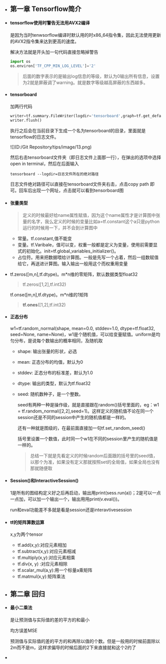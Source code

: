 - ## 第一章 Tensorflow简介

- #### tensorflow使用时警告无法用AVX2编译

  是因为当时tenwsorflow编译时默认用的时x86_64指令集，因此无法使用更新的AVX2指令集来达到更高的速度。

  解决方法就是开头加一句代码直接忽略掉警告

  ```python
  import os
  os.environ['TF_CPP_MIN_LOG_LEVEL']='2'
  ```

  > 后面的数字表示的是输出log信息的等级，默认为0输出所有信息，设置为2就是屏蔽调了warning。就是数字等级越高屏蔽的东西越多。

- #### tensorboard

  加两行代码

  ```python
  writer=tf.summary.FileWriter(logdir='tensorboard',graph=tf.get_default_graph())
  writer.flush()
  ```

  执行之后会在当前目录下生成一个名为tensorboard的目录，里面就是tensorflow的日志文件。

  ![](D:/Git Repository/tips/image/13.png)

  然后右击tensorboard文件夹（即日志文件上面那一行），在弹出的选项中选择open in terminal，然后在后面输入 

  ```
  tensorboard --logdir=日志文件所在的绝对路径 
  ```

  日志文件绝对路径可以直接在tensorboard文件夹右击，点击copy path 即可。回车后出现一个网址，点击就可以看到tensorboard图

- #### 张量类型

  > 定义的时候最好给name属性赋值，因为这个name属性才是计算图中张量的名字，我么定义的时候的变量比如a=tf.constant这个a只是python运行的时候用一下，并不会到计算图中

  - 常量。tf.constant,值不能变
  - 变量。tf.Varibale，值可以变，权重一般都是定义为变量，使用前需要显式的初始化。init=tf.global_variables_initializer()。
  - 占位符。用来把数据喂给计算图。一般是先写一个占着，然后一组数赋值给它，再送进计算图。输入输出一般用这个而权重用变量

- tf.zeros([m,n],tf.dtype)。m*n维的零矩阵，默认数据类型float32

  > tf.zeros([1,2],tf.int32)

  tf.onse([m,n],tf.dtype)。m*n维的1矩阵

  > **tf.ones**([1,2],tf.int32)

- #### 正态分布

  w1=tf.random_normal(shape, mean=0.0, stddev=1.0, dtype=tf.float32, seed=None, name=None)，w1是个随机值，可以给变量赋值。uniform是均匀分布，是说每个数输出的概率相同，及随机取

  - shape: 输出张量的形状，必选

  - mean: 正态分布的均值，默认为0

  - stddev: 正态分布的标准差，默认为1.0

  - dtype: 输出的类型，默认为tf.float32

  - seed: 随机数种子，是一个整数。

    seed有两种一种是操作级，就是直接跟在random()括号里面的，eg：w1 = tf.random_normal([2,2],seed=1)。这样定义的随机值不论在同一个session还是不同的session中产生的随机值都是一样的。

    还有一种就是图级的，在最前面直接加一句tf.set_random_seed()

    括号里设置一个数值，此时同一个w1在不同的session里产生的随机值是一样的。

    > 总结一下就是先看定义的时候random后面跟的括号里的seed值，以那个为准，如果没有定义那就按照set的全局值，如果全局也没有那就随便取

- #### Session()和InteractiveSession()

  1是所有的图结构定义好之后再启动，输出用print(sess.run(a))；2是可以一点一点加，可以加一个输出一个，输出用用print(v.eval())。

  run和eval功能差不多就是看是session还是interavtivesession

- #### tf的矩阵算数运算

  x,y为两个tensor

  - tf.add(x,y):对应元素相加
  - tf.subtract(x,y):对应元素相减
  - tf.multiply(x,y):对应元素相乘
  - tf.div(x, y) :对应元素相除
  - tf.scalar_mul(a,y):用一个标量a乘矩阵
  - tf.matmul(x,y):矩阵乘法

- ## 第二章 回归

- #### 最小二乘法

  是让预测值与实际值的差的平方的和最小

  均方误差MSE

  预测值与实际值的差的平方的和再除以值的个数。但是一般用的时候前面除以2m而不是m，这样求偏导的时候后面的2下来直接就和这个2约了

- 